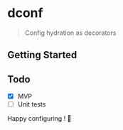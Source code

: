 # dconf

> Config hydration as decorators

## Getting Started

## Todo

- [x] MVP
- [ ] Unit tests

Happy configuring ! 🎍
